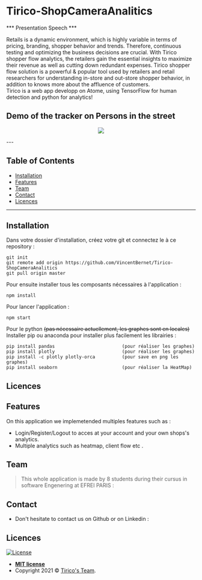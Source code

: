 # Tirico-ShopCameraAnalitics

*** Presentation Speech  ***

Retails is a dynamic environment, which is highly variable in terms of pricing, branding, shopper behavior and trends. Therefore, continuous testing and optimizing the business decisions are crucial. With Tirico shopper flow analytics, the retailers gain the essential insights to maximize their revenue as well as cutting down redundant expenses. Tirico shopper flow solution is a powerful & popular tool used by retailers and retail researchers for understanding in-store and out-store shopper behavior, in addition to knows more about the affluence of customers. <br/> Tirico is a web app developp on Atome, using TensorFlow for human detection and python for analytics!

## Demo of the tracker on Persons in the street
<p align="center"><img src="Tirico_Server/code_python/yolov4-deepsort/data/helpers/demo.gif"\></p>
---

## Table of Contents 

- [Installation](#installation)
- [Features](#features)
- [Team](#team)
- [Contact](#Contact)
- [Licences](#Licences)

---

## Installation

 Dans votre dossier d'installation, créez votre git et connectez le à ce repository : 
```
git init
git remote add origin https://github.com/VincentBernet/Tirico-ShopCameraAnalitics
git pull origin master
```
 
 Pour ensuite installer tous les composants nécessaires à l'application :
```
npm install
```

Pour lancer l'application :
```
npm start
```
 
Pour le python ~~(pas nécessaire actuellement, les graphes sont en locales)~~  
Installer pip ou anaconda pour installer plus facilement les librairies :

```
pip install pandas                         (pour réaliser les graphes)
pip install plotly                         (pour réaliser les graphes)
pip install -c plotly plotly-orca          (pour save en png les graphes)
pip install seaborn                        (pour réaliser la HeatMap)
```

## Licences

## Features
On this application we implemetended multiples features such as :
 - Login/Register/Logout to acces at your account and your own shops's analytics.
 - Multiple analytics such as heatmap, client flow etc .
 

## Team

> This whole application is made by 8 students during their cursus in software Engenering at EFREI PARIS :




## Contact
- Don't hesitate to contact us on Github or on Linkedin :




## Licences

[![License](http://img.shields.io/:license-mit-blue.svg?style=flat-square)](http://badges.mit-license.org)

- **[MIT license](http://opensource.org/licenses/mit-license.php)**
- Copyright 2021 © <a href="https://www.linkedin.com/in/vincent-bernet-028a64193/" target="_blank">Tirico's Team</a>.
